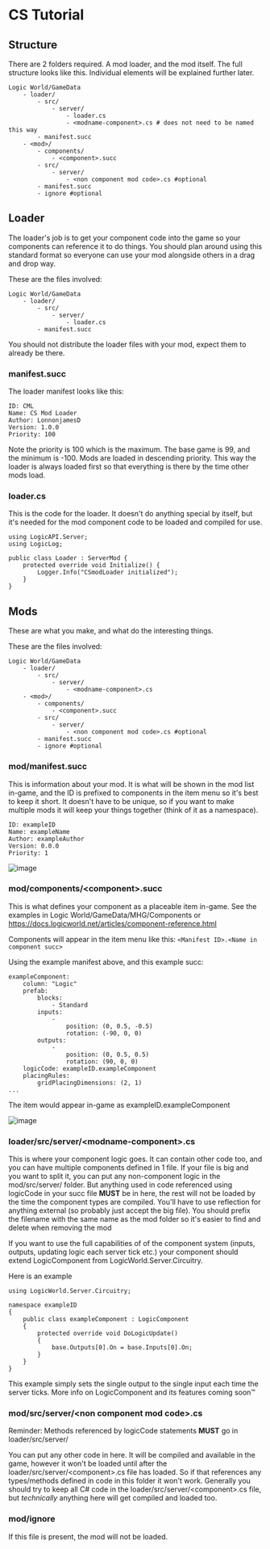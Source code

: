 # CS Tutorial

## Structure

There are 2 folders required. A mod loader, and the mod itself. The full structure looks like this. Individual elements will be explained further later.
```
Logic World/GameData
    - loader/
        - src/
            - server/
                - loader.cs
                - <modname-component>.cs # does not need to be named this way
        - manifest.succ
    - <mod>/
        - components/
            - <component>.succ
        - src/
            - server/
                - <non component mod code>.cs #optional
        - manifest.succ
        - ignore #optional
```

## Loader

The loader's job is to get your component code into the game so your components can reference it to do things. You should plan around using this standard format so everyone can use your mod alongside others in a drag and drop way.

These are the files involved:
```
Logic World/GameData
    - loader/
        - src/
            - server/
                - loader.cs
        - manifest.succ
```

You should not distribute the loader files with your mod, expect them to already be there.

### manifest.succ 

The loader manifest looks like this:
```
ID: CML
Name: CS Mod Loader
Author: LonnonjamesD
Version: 1.0.0
Priority: 100
```
Note the priority is 100 which is the maximum. The base game is 99, and the minimum is -100. Mods are loaded in descending priority. This way the loader is always loaded first so that everything is there by the time other mods load.

### loader.cs

This is the code for the loader. It doesn't do anything special by itself, but it's needed for the mod component code to be loaded and compiled for use.
```
using LogicAPI.Server;
using LogicLog;

public class Loader : ServerMod {
    protected override void Initialize() {
        Logger.Info("CSmodLoader initialized");
    }
}
```

## Mods

These are what you make, and what do the interesting things.

These are the files involved:
```
Logic World/GameData
    - loader/
        - src/
            - server/
                - <modname-component>.cs
    - <mod>/
        - components/
            - <component>.succ
        - src/
            - server/
                - <non component mod code>.cs #optional
        - manifest.succ
        - ignore #optional
```

### mod/manifest.succ

This is information about your mod. It is what will be shown in the mod list in-game, and the ID is prefixed to components in the item menu so it's best to keep it short. It doesn't have to be unique, so if you want to make multiple mods it will keep your things together (think of it as a namespace).
```
ID: exampleID
Name: exampleName
Author: exampleAuthor
Version: 0.0.0
Priority: 1
```

![image](https://user-images.githubusercontent.com/7610940/138955141-7165ec2f-a975-42ad-919c-c91c15ebc615.png)

### mod/components/\<component>.succ

This is what defines your component as a placeable item in-game. See the examples in Logic World/GameData/MHG/Components or https://docs.logicworld.net/articles/component-reference.html

Components will appear in the item menu like this:
`<Manifest ID>.<Name in component succ>`

Using the example manifest above, and this example succ:
```
exampleComponent:
    column: "Logic"
    prefab:
        blocks:
            - Standard
        inputs:
            -
                position: (0, 0.5, -0.5)
                rotation: (-90, 0, 0)
        outputs:
            -
                position: (0, 0.5, 0.5)
                rotation: (90, 0, 0)
    logicCode: exampleID.exampleComponent
    placingRules:
        gridPlacingDimensions: (2, 1)
...
```

The item would appear in-game as exampleID.exampleComponent

![image](https://user-images.githubusercontent.com/7610940/138955557-42657956-80c9-4778-9743-2ffcd2a55edf.png)

### loader/src/server/\<modname-component>.cs

This is where your component logic goes. It can contain other code too, and you can have multiple components defined in 1 file. If your file is big and you want to split it, you can put any non-component logic in the mod/src/server/ folder. But anything used in code referenced using logicCode in your succ file **MUST** be in here, the rest will not be loaded by the time the component types are compiled. You'll have to use reflection for anything external (so probably just accept the big file). You should prefix the filename with the same name as the mod folder so it's easier to find and delete when removing the mod

If you want to use the full capabilities of of the component system (inputs, outputs, updating logic each server tick etc.) your component should extend LogicComponent from LogicWorld.Server.Circuitry.

Here is an example 
```
using LogicWorld.Server.Circuitry;

namespace exampleID
{
    public class exampleComponent : LogicComponent
    {
        protected override void DoLogicUpdate()
        {
            base.Outputs[0].On = base.Inputs[0].On;
        }
    }
}
```

This example simply sets the single output to the single input each time the server ticks. More info on LogicComponent and its features coming soon™

### mod/src/server/\<non component mod code>.cs

Reminder: Methods referenced by logicCode statements **MUST** go in loader/src/server/

You can put any other code in here. It will be compiled and available in the game, however it won't be loaded until after the loader/src/server/\<component>.cs file has loaded. So if that references any types/methods defined in code in this folder it won't work. Generally you should try to keep all C# code in the loader/src/server/\<component>.cs file, but *technically* anything here will get compiled and loaded too.

### mod/ignore

If this file is present, the mod will not be loaded.
